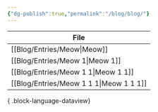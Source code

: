 ```yaml
---
{"dg-publish":true,"permalink":"/blog/blog/"}
---
```



| File                                       |
| ------------------------------------------ |
| [[Blog/Entries/Meow\|Meow]]             |
| [[Blog/Entries/Meow 1\|Meow 1]]         |
| [[Blog/Entries/Meow 1 1\|Meow 1 1]]     |
| [[Blog/Entries/Meow 1 1 1\|Meow 1 1 1]] |

{ .block-language-dataview}

